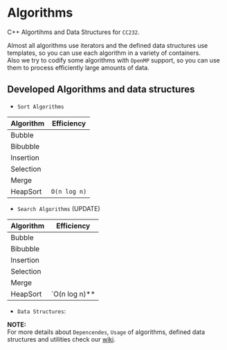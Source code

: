 # Algorithms
C++ Algortihms and Data Structures for `CC232`.

Almost all algorithms use iterators and the defined data structures use templates, so you can use each algorithm in a variety of containers.  
Also we try to codify some algorithms with `OpenMP` support, so you can use them to process efficiently large amounts of data.

## Developed Algorithms and data structures

* `Sort Algorithms`

| Algorithm | Efficiency   |
|-----------|--------------|
| Bubble    |              |
| Bibubble  |              |
| Insertion |              |
| Selection |              |
| Merge     |              |
| HeapSort  | `O(n log n)` |

* `Search Algorithms` (UPDATE)

| Algorithm | Efficiency   |
|-----------|--------------|
| Bubble    |              |
| Bibubble  |              |
| Insertion |              |
| Selection |              |
| Merge     |              |
| HeapSort  | `O(n log n)** |


* `Data Structures`: 


**NOTE:**  
For more details about `Depencendes`, `Usage` of algorithms, defined data structures and utilities check our [wiki](https://github.com/glozanoa/algorithms/wiki).
